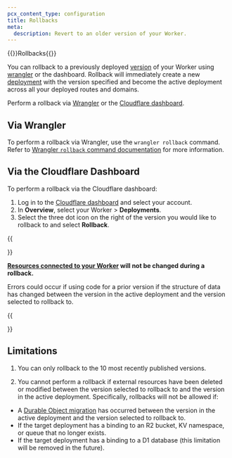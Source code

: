 ```yaml
---
pcx_content_type: configuration
title: Rollbacks
meta:
  description: Revert to an older version of your Worker. 
---
```


{{<heading-pill style="beta">}}Rollbacks{{</heading-pill>}}

You can rollback to a previously deployed [version](/workers/configuration/versions-and-deployments/#versions) of your Worker using [wrangler](/workers/wrangler/commands/#rollback) or the dashboard. Rollback will immediately create a new [deployment](/workers/configuration/versions-and-deployments/#deployments) with the version specified and become the active deployment across all your deployed routes and domains. 

Perform a rollback via [Wrangler](/workers/configuration/deployments/#via-wrangler-1) or the [Cloudflare dashboard](/workers/configuration/deployments/#via-the-cloudflare-dashboard-1).

## Via Wrangler

To perform a rollback via Wrangler, use the `wrangler rollback` command. Refer to [Wrangler `rollback` command documentation](/workers/wrangler/commands/#rollback) for more information.

## Via the Cloudflare Dashboard

To perform a rollback via the Cloudflare dashboard:

1. Log in to the [Cloudflare dashboard](https://dash.cloudflare.com/?to=/:account/workers) and select your account.
2. In **Overview**, select your Worker > **Deployments**. 
3. Select the three dot icon on the right of the version you would like to rollback to and select **Rollback**.

{{<Aside type="warning">}}

**[Resources connected to your Worker](/workers/runtime-apis/bindings/) will not be changed during a rollback.**

Errors could occur if using code for a prior version if the structure of data has changed between the version in the active deployment and the version selected to rollback to.

{{</Aside>}}
## Limitations

1. You can only rollback to the 10 most recently published versions. 

2. You cannot perform a rollback if external resources have been deleted or modified between the version selected to rollback to and the version in the active deployment. Specifically, rollbacks will not be allowed if:

- A [Durable Object migration](/durable-objects/reference/durable-objects-migrations/) has occurred between the version in the active deployment and the version selected to rollback to.
- If the target deployment has a binding to an R2 bucket, KV namespace, or queue that no longer exists.
- If the target deployment has a binding to a D1 database (this limitation will be removed in the future).